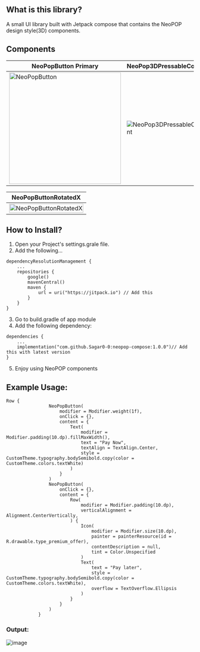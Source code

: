 ## What is this library?
A small UI library built with Jetpack compose that contains the NeoPOP design style(3D) components.

## Components

| NeoPopButton Primary | NeoPop3DPressableContent | NeoPopBottomSheetContainer |
| ------------- | ------------- | ------------- |
| <img src="https://github.com/user-attachments/assets/1c941865-7e60-42c2-b267-2f146bee0d10" alt="NeoPopButton" width="300"/> | ![NeoPop3DPressableContent](https://github.com/user-attachments/assets/486fa31f-7a46-44ed-84a8-6360d8e37ae9) |  ![NeoPopBottomSheetContainer](https://github.com/user-attachments/assets/1c0a7210-c357-47bd-868b-51adc1219f7e) |

| NeoPopButtonRotatedX | 
| ------------- |
| <img src="https://github.com/user-attachments/assets/b7462fc7-e6a8-4d04-8774-0edf137689ee" alt="NeoPopButtonRotatedX" width="100%"/> |


## How to Install?
1. Open your Project's settings.grale file.
2. Add the following...
```
dependencyResolutionManagement {
    ...
    repositories {
        google()
        mavenCentral()
        maven {
            url = uri("https://jitpack.io") // Add this
        }
    }
}
```
3. Go to build.gradle of app module
4. Add the following dependency:
```
dependencies {
    ...
    implementation("com.github.Sagar0-0:neopop-compose:1.0.0")// Add this with latest version
}
```
5. Enjoy using NeoPOP components

## Example Usage:
```
Row {
                NeoPopButton(
                    modifier = Modifier.weight(1f),
                    onClick = {},
                    content = {
                        Text(
                            modifier = Modifier.padding(10.dp).fillMaxWidth(),
                            text = "Pay Now",
                            textAlign = TextAlign.Center,
                            style = CustomTheme.typography.bodySemibold.copy(color = CustomTheme.colors.textWhite)
                        )
                    }
                )
                NeoPopButton(
                    onClick = {},
                    content = {
                        Row(
                            modifier = Modifier.padding(10.dp),
                            verticalAlignment = Alignment.CenterVertically,
                        ) {
                            Icon(
                                modifier = Modifier.size(10.dp),
                                painter = painterResource(id = R.drawable.type_premium_offer),
                                contentDescription = null,
                                tint = Color.Unspecified
                            )
                            Text(
                                text = "Pay later",
                                style = CustomTheme.typography.bodySemibold.copy(color = CustomTheme.colors.textWhite),
                                overflow = TextOverflow.Ellipsis
                            )
                        }
                    }
                )
            }
```
### Output:
![image](https://github.com/user-attachments/assets/95922909-ca26-4724-a0d0-64c017a0bce3)
